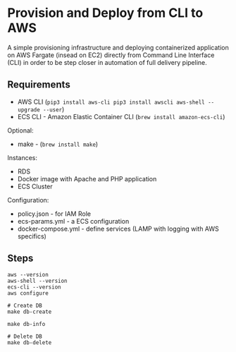 # Provision and Deploy from CLI to AWS

A simple provisioning infrastructure and deploying containerized application
on AWS Fargate (insead on EC2) directly from Command Line Interface (CLI)
in order to be step closer in automation of full delivery pipeline.

## Requirements

* AWS CLI (`pip3 install aws-cli pip3 install awscli aws-shell --upgrade --user`)
* ECS CLI - Amazon Elastic Container CLI (`brew install amazon-ecs-cli`)

Optional:

* make - (`brew install make`)

Instances:

* RDS
* Docker image with Apache and PHP application
* ECS Cluster

Configuration:

* policy.json - for IAM Role
* ecs-params.yml - a ECS configuration
* docker-compose.yml - define services (LAMP with logging with AWS specifics)

## Steps

    aws --version
    aws-shell --version
    ecs-cli --version
    aws configure

    # Create DB
    make db-create

    make db-info

    # Delete DB
    make db-delete

